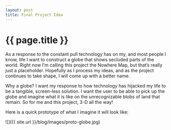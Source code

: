 ```yaml
---
layout: post
title: Final Project Idea
---
```


{{ page.title }}
================

<p class="meta">

 
 As a response to the constant pull technology has on my, and most people I know, life I want to construct a globe that shows secluded parts of the world. Right now I’m calling this project the Nowhere Map, but that’s really just a placeholder.  Hopefully as I process my ideas, and as the project continues to take shape, I will come up with a better name.

 Why a globe?  I want my response to how technology has hijacked my life to be a tangible, screen-less solution.  I want the user to be able to pick up the globe and imagine what it is like on the unrecognizable blobs of land that remain.   So for me and this project, 3-D all the way!  
  
Here is a quick prototype of what I imagine it will look like:


![]({{ site.url }}/blog/images/proto-globe.jpg)
